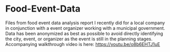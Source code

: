 # Food-Event-Data
Files from food event data analysis report I recently did for a local company in conjunction with a event organizer working with a municipal government.
Data has been anonymized as best as possible to avoid directly identifying the city, event, or organizer as the event is still in the planning stages.
Accompanying walkthrough video is here: https://youtu.be/o8b6EHTJ1uE
